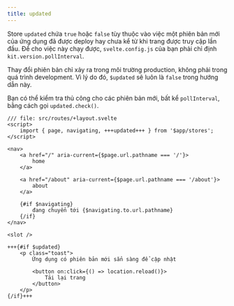 ```yaml
---
title: updated
---
```


Store `updated` chứa `true` hoặc `false` tùy thuộc vào việc một phiên bản mới của ứng dụng đã được deploy hay chưa kể từ khi trang được truy cập lần đầu. Để cho việc này chạy được, `svelte.config.js` của bạn phải chỉ định `kit.version.pollInterval`.

Thay đổi phiên bản chỉ xảy ra trong môi trường production, không phải trong quá trình development. Vì lý do đó, `$updated` sẽ luôn là `false` trong hướng dẫn này.

Bạn có thể kiểm tra thủ công cho các phiên bản mới, bất kể `pollInterval`, bằng cách gọi `updated.check()`.


```svelte
/// file: src/routes/+layout.svelte
<script>
	import { page, navigating, +++updated+++ } from '$app/stores';
</script>

<nav>
	<a href="/" aria-current={$page.url.pathname === '/'}>
		home
	</a>

	<a href="/about" aria-current={$page.url.pathname === '/about'}>
		about
	</a>

	{#if $navigating}
		đang chuyển tới {$navigating.to.url.pathname}
	{/if}
</nav>

<slot />

+++{#if $updated}
	<p class="toast">
		Ứng dụng có phiên bản mới sẳn sàng để cập nhật

		<button on:click={() => location.reload()}>
			Tải lại trang
		</button>
	</p>
{/if}+++

